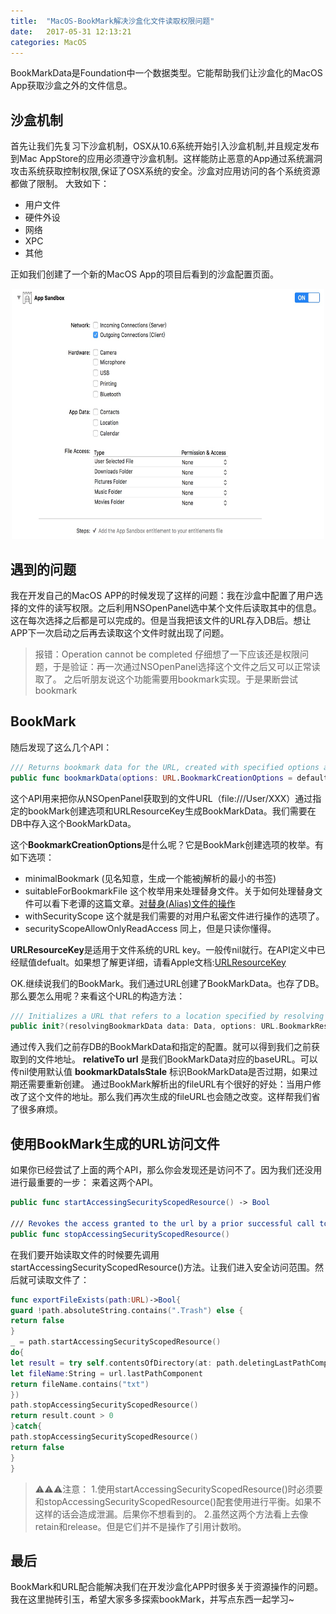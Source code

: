 ```yaml
---
title:  "MacOS-BookMark解决沙盒化文件读取权限问题"
date:   2017-05-31 12:13:21
categories: MacOS 
---
```



BookMarkData是Foundation中一个数据类型。它能帮助我们让沙盒化的MacOS App获取沙盒之外的文件信息。

## 沙盒机制
首先让我们先复习下沙盒机制，OSX从10.6系统开始引入沙盒机制,并且规定发布到Mac AppStore的应用必须遵守沙盒机制。这样能防止恶意的App通过系统漏洞攻击系统获取控制权限,保证了OSX系统的安全。沙盒对应用访问的各个系统资源都做了限制。
大致如下：
* 用户文件
* 硬件外设
* 网络
* XPC
* 其他

正如我们创建了一个新的MacOS App的项目后看到的沙盒配置页面。
<div align="center"><img width="500" height="400" src="https://github.com/Khala-wan/Khala-wan.github.io/raw/master/resource/BookMark/0.jpg"/></div>

## 遇到的问题
我在开发自己的MacOS APP的时候发现了这样的问题：我在沙盒中配置了用户选择的文件的读写权限。之后利用NSOpenPanel选中某个文件后读取其中的信息。这在每次选择之后都是可以完成的。但是当我把该文件的URL存入DB后。想让APP下一次启动之后再去读取这个文件时就出现了问题。
>报错：Operation cannot be completed
仔细想了一下应该还是权限问题，于是验证：再一次通过NSOpenPanel选择这个文件之后又可以正常读取了。
之后听朋友说这个功能需要用bookmark实现。于是果断尝试bookmark

## BookMark
随后发现了这么几个API：
``` swift
/// Returns bookmark data for the URL, created with specified options and resource values.
public func bookmarkData(options: URL.BookmarkCreationOptions = default, includingResourceValuesForKeys keys: Set<URLResourceKey>? = default, relativeTo url: URL? = default) throws -> Data
```
这个API用来把你从NSOpenPanel获取到的文件URL（file:///User/XXX）通过指定的bookMark创建选项和URLResourceKey生成BookMarkData。我们需要在DB中存入这个BookMarkData。

这个**BookmarkCreationOptions**是什么呢？它是BookMark创建选项的枚举。有如下选项：

* minimalBookmark 
(见名知意，生成一个能被j解析的最小的书签)
* suitableForBookmarkFile
这个枚举用来处理替身文件。关于如何处理替身文件可以看下老谭的这篇文章。[对替身(Alias)文件的操作](http://www.tanhao.me/pieces/1646.html/)
* withSecurityScope
这个就是我们需要的对用户私密文件进行操作的选项了。
* securityScopeAllowOnlyReadAccess
同上，但是只读你懂得。

**URLResourceKey**是适用于文件系统的URL key。一般传nil就行。在API定义中已经赋值defualt。如果想了解更详细，请看Apple文档:[URLResourceKey](https://developer.apple.com/reference/foundation/urlresourcekey)

OK.继续说我们的BookMark。我们通过URL创建了BookMarkData。也存了DB。那么要怎么用呢？来看这个URL的构造方法：
``` swift
/// Initializes a URL that refers to a location specified by resolving bookmark data.
public init?(resolvingBookmarkData data: Data, options: URL.BookmarkResolutionOptions = default, relativeTo url: URL? = default, bookmarkDataIsStale: inout Bool) throws
``` 
通过传入我们之前存DB的BookMarkData和指定的配置。就可以得到我们之前获取到的文件地址。
**relativeTo url** 是我们BookMarkData对应的baseURL。可以传nil使用默认值
**bookmarkDataIsStale** 标识BookMarkData是否过期，如果过期还需要重新创建。
通过BookMark解析出的fileURL有个很好的好处：当用户修改了这个文件的地址。那么我们再次生成的fileURL也会随之改变。这样帮我们省了很多麻烦。

## 使用BookMark生成的URL访问文件
如果你已经尝试了上面的两个API，那么你会发现还是访问不了。因为我们还没用进行最重要的一步：
来着这两个API。
``` swift
public func startAccessingSecurityScopedResource() -> Bool

/// Revokes the access granted to the url by a prior successful call to startAccessingSecurityScopedResource.
public func stopAccessingSecurityScopedResource()
``` 
在我们要开始读取文件的时候要先调用startAccessingSecurityScopedResource()方法。让我们进入安全访问范围。然后就可读取文件了：
``` swift
func exportFileExists(path:URL)->Bool{
guard !path.absoluteString.contains(".Trash") else {
return false
}
_ = path.startAccessingSecurityScopedResource()
do{
let result = try self.contentsOfDirectory(at: path.deletingLastPathComponent(), includingPropertiesForKeys: nil, options: .skipsHiddenFiles).filter({ (url) -> Bool in
let fileName:String = url.lastPathComponent
return fileName.contains("txt")
})
path.stopAccessingSecurityScopedResource()
return result.count > 0
}catch{
path.stopAccessingSecurityScopedResource()
return false
}
}
``` 
>⚠️⚠️⚠️注意：
>1.使用startAccessingSecurityScopedResource()时必须要和stopAccessingSecurityScopedResource()配套使用进行平衡。如果不这样的话会造成泄漏。后果你不想看到的。
>2.虽然这两个方法看上去像retain和release。但是它们并不是操作了引用计数哟。

## 最后
BookMark和URL配合能解决我们在开发沙盒化APP时很多关于资源操作的问题。我在这里抛砖引玉，希望大家多多探索bookMark，并写点东西一起学习~
